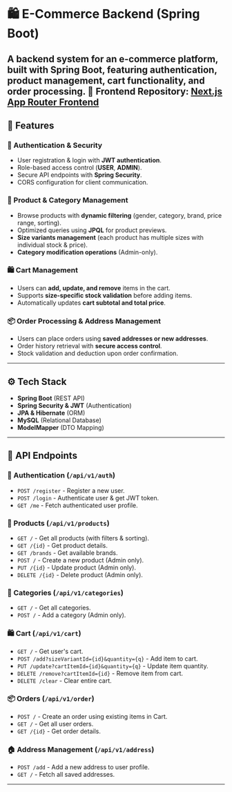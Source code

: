# 🛍️ E-Commerce Backend (Spring Boot)

A backend system for an **e-commerce platform**, built with **Spring Boot**, featuring authentication, product management, cart functionality, and order processing.
🔗 **Frontend Repository:** [Next.js App Router Frontend](https://github.com/KarimLotfy2000/e-commerce-project)
---

## 🚀 Features

### 🔐 Authentication & Security
- User registration & login with **JWT authentication**.
- Role-based access control (**USER**, **ADMIN**).
- Secure API endpoints with **Spring Security**.
- CORS configuration for client communication.

### 🛒 Product & Category Management
- Browse products with **dynamic filtering** (gender, category, brand, price range, sorting).
- Optimized queries using **JPQL** for product previews.
- **Size variants management** (each product has multiple sizes with individual stock & price).
- **Category modification operations** (Admin-only).

### 🛍️ Cart Management
- Users can **add, update, and remove** items in the cart.
- Supports **size-specific stock validation** before adding items.
- Automatically updates **cart subtotal and total price**.

### 📦 Order Processing & Address Management
- Users can place orders using **saved addresses or new addresses**.
- Order history retrieval with **secure access control**.
- Stock validation and deduction upon order confirmation.

---

## ⚙️ Tech Stack

- **Spring Boot** (REST API)
- **Spring Security & JWT** (Authentication)
- **JPA & Hibernate** (ORM)
- **MySQL** (Relational Database)
- **ModelMapper** (DTO Mapping)

---

## 📖 API Endpoints

### 🔐 Authentication (`/api/v1/auth`)
- `POST /register` - Register a new user.
- `POST /login` - Authenticate user & get JWT token.
- `GET /me` - Fetch authenticated user profile.

### 🛒 Products (`/api/v1/products`)
- `GET /` - Get all products (with filters & sorting).
- `GET /{id}` - Get product details.
- `GET /brands` - Get available brands.
- `POST /` - Create a new product (Admin only).
- `PUT /{id}` - Update product (Admin only).
- `DELETE /{id}` - Delete product (Admin only).

### 📂 Categories (`/api/v1/categories`)
- `GET /` - Get all categories.
- `POST /` - Add a category (Admin only).

### 🛍️ Cart (`/api/v1/cart`)
- `GET /` - Get user's cart.
- `POST /add?sizeVariantId={id}&quantity={q}` - Add item to cart.
- `PUT /update?cartItemId={id}&quantity={q}` - Update item quantity.
- `DELETE /remove?cartItemId={id}` - Remove item from cart.
- `DELETE /clear` - Clear entire cart.

### 📦 Orders (`/api/v1/order`)
- `POST /` - Create an order  using existing items in Cart.
- `GET /` - Get all user orders.
- `GET /{id}` - Get order details.

### 🏠 Address Management (`/api/v1/address`)
- `POST /add` - Add a new address to user profile.
- `GET /` - Fetch all saved addresses.
---

